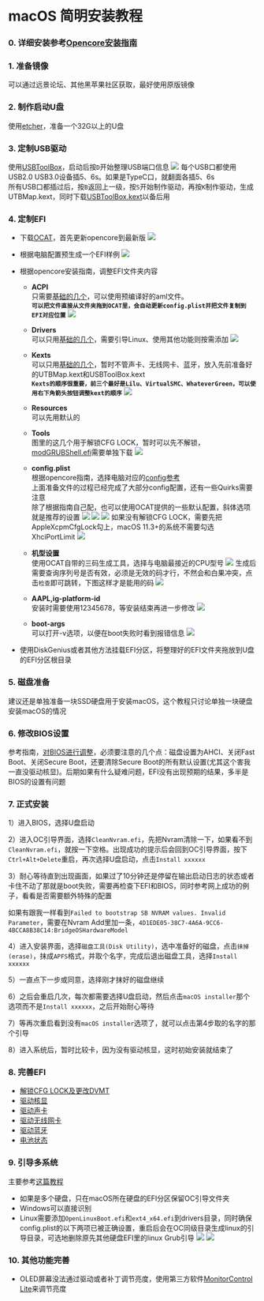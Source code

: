 # macOS 简明安装教程

### 0. 详细安装参考[Opencore安装指南][1]

### 1. 准备镜像
可以通过远景论坛、其他黑苹果社区获取，最好使用原版镜像

### 2. 制作启动U盘
使用[etcher][2]，准备一个32G以上的U盘

### 3. 定制USB驱动
使用[USBToolBox][10]，启动后按`D`开始整理USB端口信息
![](../Images/USBToolBox.png)
每个USB口都使用USB2.0 USB3.0设备插5、6s。如果是TypeC口，就翻面各插5、6s<br>
所有USB口都插过后，按`B`返回上一级，按`S`开始制作驱动，再按`K`制作驱动，生成UTBMap.kext，同时下载[USBToolBox.kext][11]以备后用

### 4. 定制EFI
- 下载[OCAT][3]，首先更新opencore到最新版
![](../Images/OCAT%20update%20opencore.png)

- 根据电脑配置预生成一个EFI样例
![](../Images/OCAT%20EFI%20sample.png)

- 根据opencore安装指南，调整EFI文件夹内容
    - **ACPI**<br>
    只需要[基础的几个][4]，可以使用预编译好的aml文件。<br>
    **`可以把文件直接从文件夹拖到OCAT里，会自动更新config.plist并把文件复制到EFI对应位置`**
    ![](../Images/OCAT%20ACPI.png)

    - **Drivers**<br>
    可以只用[基础的几个][5]，需要引导Linux、使用其他功能则按需添加
    ![](../Images/OCAT%20drivers.png)

    - **Kexts**<br>
    可以只用[基础的几个][6]，暂时不管声卡、无线网卡、蓝牙，放入先前准备好的UTBMap.kext和USBToolBox.kext<br>
    **`Kexts的顺序很重要，前三个最好是Lilu、VirtualSMC、WhateverGreen，可以使用右下角箭头按钮调整kext的顺序`**
    ![](../Images/OCAT%20kexts.png)

    - **Resources**<br>
    可以先用默认的

    - **Tools**<br>
    图里的这几个用于解锁CFG LOCK，暂时可以先不解锁，[modGRUBShell.efi][7]需要单独下载
    ![](../Images/OCAT%20tools.png)

    - **config.plist**<br>
    根据opencore指南，选择电脑对应的[config参考][8]<br>
    上面准备文件的过程已经完成了大部分config配置，还有一些Quirks需要注意<br>
    除了根据指南自己配，也可以使用OCAT提供的一些默认配置，斜体选项就是推荐的设置
    ![](../Images/OCAT%20ACPI%20quirks.png)
    ![](../Images/OCAT%20boot%20quirks.png)
    ![](../Images/OCAT%20kernel%20quirks.png)
    如果没有解锁CFG LOCK，需要先把AppleXcpmCfgLock勾上，macOS 11.3+的系统不需要勾选XhciPortLimit
    ![](../Images/OCAT%20UEFI%20quirks.png)

    - **机型设置**<br>
    使用OCAT自带的三码生成工具，选择与电脑最接近的CPU型号
    ![](../Images/OCAT%20PI.png)
    生成后需要查询序列号是否有效，必须是无效的码才行，不然会和白果冲突，点击`检查`即可跳转，下图这样才是能用的码
    ![](../Images/check%20PI.png)

    - **AAPL,ig-platform-id**<br>
    安装时需要使用12345678，等安装结束再进一步修改
    ![](../Images/OCAT%20dp%20install.png)

    - **boot-args**<br>
    可以打开-v选项，以便在boot失败时看到报错信息
    ![](../Images/OCAT%20nvram%20boot.png)
    
- 使用DiskGenius或者其他方法挂载EFI分区，将整理好的EFI文件夹拖放到U盘的EFI分区根目录

### 5. 磁盘准备
建议还是单独准备一块SSD硬盘用于安装macOS，这个教程只讨论单独一块硬盘安装macOS的情况

### 6. 修改BIOS设置
参考指南，[对BIOS进行调整][9]，必须要注意的几个点：磁盘设置为AHCI、关闭Fast Boot、关闭Secure Boot，还要清除Secure Boot的所有默认设置(尤其这个害我一直没驱动核显)。后期如果有什么疑难问题，EFI没有出现预期的结果，多半是BIOS的设置有问题

### 7. 正式安装
1）进入BIOS，选择U盘启动

2）进入OC引导界面，选择`CleanNvram.efi`，先把Nvram清除一下，如果看不到`CleanNvram.efi`，就按一下空格。出现成功的提示后会回到OC引导界面，按下`Ctrl+Alt+Delete`重启，再次选择U盘启动，点击`Install xxxxxx`

3）耐心等待直到出现画面，如果过了10分钟还是停留在输出启动日志的状态或者卡住不动了那就是boot失败，需要再检查下EFI和BIOS，同时参考网上成功的例子，看看是否需要额外特殊的配置

如果有跟我一样看到`Failed to bootstrap SB NVRAM values. Invalid Parameter`，需要在Nvram Add里加一条，`4D1EDE05-38C7-4A6A-9CC6-4BCCA8B38C14:BridgeOSHardwareModel`

4）进入安装界面，选择`磁盘工具(Disk Utility)`，选中准备好的磁盘，点击`抹掉(erase)`，抹成`APFS`格式，并取个名字，完成后退出磁盘工具，选择`Install xxxxxx`

5）一直点下一步或同意，选择刚才抹好的磁盘继续

6）之后会重启几次，每次都需要选择U盘启动，然后点击`macOS installer`那个选项而不是`Install xxxxxx`，之后开始耐心等待

7）等再次重启看到没有`macOS installer`选项了，就可以点击第4步取的名字的那个引导

8）进入系统后，暂时比较卡，因为没有驱动核显，这时初始安装就结束了

### 8. 完善EFI
- [解锁CFG LOCK及更改DVMT](../Docs/%E8%A7%A3%E9%94%81CFG%20LOCK%E5%8F%8A%E6%9B%B4%E6%94%B9DVMT.md)
- [驱动核显](../Docs/%E9%A9%B1%E5%8A%A8%E6%A0%B8%E6%98%BE.md)
- [驱动声卡](../Docs/%E9%A9%B1%E5%8A%A8%E5%A3%B0%E5%8D%A1.md)
- [驱动无线网卡](../Docs/%E9%A9%B1%E5%8A%A8%E6%97%A0%E7%BA%BF%E7%BD%91%E5%8D%A1.md)
- [驱动蓝牙](../Docs/%E9%A9%B1%E5%8A%A8%E8%93%9D%E7%89%99.md)
- [电池状态][14]

### 9. 引导多系统
主要参考[这篇教程][12]
- 如果是多个硬盘，只在macOS所在硬盘的EFI分区保留OC引导文件夹
- Windows可以直接识别
- Linux需要添加`OpenLinuxBoot.efi`和`ext4_x64.efi`到drivers目录，同时确保config.plist的以下两项已被正确设置，重启后会在OC同级目录生成linux的引导目录，可选地删除原先其他硬盘EFI里的linux Grub引导
![](../Images/linux_boot1.png)
![](../Images/linux_boot2.png)

### 10. 其他功能完善
- OLED屏幕没法通过驱动或者补丁调节亮度，使用第三方软件[MonitorControl Lite][13]来调节亮度


[1]: https://dortania.github.io/OpenCore-Install-Guide/
[2]: https://github.com/balena-io/etcher/releases
[3]: https://github.com/ic005k/OCAuxiliaryTools/releases
[4]: https://dortania.github.io/OpenCore-Install-Guide/ktext.html#laptop
[5]: https://dortania.github.io/OpenCore-Install-Guide/ktext.html#firmware-drivers
[6]: https://dortania.github.io/OpenCore-Install-Guide/ktext.html#kexts
[7]: https://github.com/datasone/grub-mod-setup_var/releases
[8]: https://dortania.github.io/OpenCore-Install-Guide/config.plist/#selecting-your-platform
[9]: https://dortania.github.io/OpenCore-Install-Guide/config-laptop.plist/coffee-lake.html#intel-bios-settings
[10]: https://github.com/USBToolBox/tool/releases
[11]: https://github.com/USBToolBox/kext/releases
[12]: https://dortania.github.io/OpenCore-Multiboot/
[13]: https://apps.apple.com/us/app/monitorcontrol-lite/id1595464182?mt=12
[14]: https://dortania.github.io/OpenCore-Post-Install/laptop-specific/battery.html#battery-status
